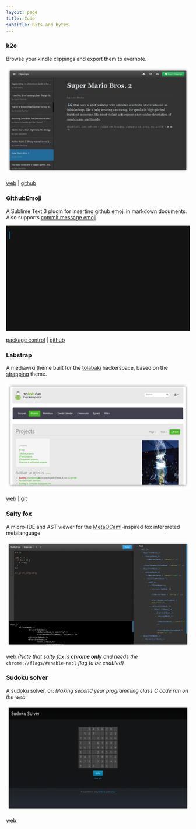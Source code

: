 ```yaml
---
layout: page
title: Code
subtitle: Bits and bytes
---
```


### k2e

Browse your kindle clippings and export them to evernote.

![k2e screenshot](/images/k2e.png)

[web](https://k2e.apphb.com) | [github](https://github.com/akatopo/k2e)

### GithubEmoji

A Sublime Text 3 plugin for inserting github emoji in markdown documents. Also supports [commit message emoji](https://github.com/dannyfritz/commit-message-emoji)

![githubemoji screenshot](/images/github-emoji.gif)

[package control](https://packagecontrol.io/packages/GithubEmoji) | [github](https://github.com/akatopo/GithubEmoji)

### Labstrap

A mediawiki theme built for the [tolabaki](http://tolabaki.gr) hackerspace, based on the [strapping](https://github.com/OSAS/strapping-mediawiki) theme.

![tolabaki wiki](/images/labstrap.png)

[web](http://wiki.tolabaki.gr/w/To_LABaki) | [git](https://code.tolabaki.gr/tolabaki/labstrap)

### Salty fox

A micro-IDE and AST viewer for the [MetaOCaml](http://www.cs.rice.edu/~taha/MetaOCaml/)-inspired fox interpreted metalanguage.

![salty fox screenshot](/images/salty-fox.png)

[web](http://foxnacl.appspot.com/) _(Note that salty fox is **chrome only** and needs the_ `chrome://flags/#enable-nacl` _flag to be enabled)_

### Sudoku solver

A sudoku solver, or: _Making second year programming class C code run on the web._

![sudoku solver screenshot](/images/sudoku-solver.png)

[web](https://dl.dropboxusercontent.com/u/344556/sudoku/index.html)
